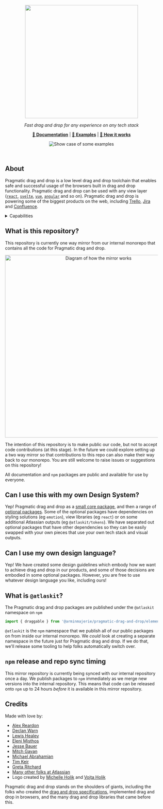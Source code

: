 <div align="center">
<picture>
  <source media="(prefers-color-scheme: dark)" srcset="https://github.com/alexreardon/files/assets/2182637/4405f071-4d88-4ad7-bcc0-a050420f3f3e" height="372px" width="372px" aria-label="Pragmatic drag and drop logo">
  <img src="https://github.com/alexreardon/files/assets/2182637/9e57e0bb-aa9b-4552-affa-59aecf70bfc0" height="372px" width="372px" aria-label="Pragmatic drag and drop logo">
</picture>

_Fast drag and drop for any experience on any tech stack_

[📖 **Documentation**](https://atlassian.design/components/pragmatic-drag-and-drop) | [🤹 **Examples**](https://atlassian.design/components/pragmatic-drag-and-drop/examples) | [🎥  **How it works**](https://www.youtube.com/watch?v=5SQkOyzZLHM)

![Show case of some examples](https://github.com/alexreardon/files/assets/2182637/2b533f88-bf3f-402f-93f2-74a466918ac4)

</div>

<br/>

## About

Pragmatic drag and drop is a low level drag and drop toolchain that enables safe and successful usage of the browsers built in drag and drop functionality. Pragmatic drag and drop can be used with any view layer ([`react`](https://react.dev/), [`svelte`](https://svelte.dev/), [`vue`](https://vuejs.org/), [`angular`](https://angular.io/) and so on). Pragmatic drag and drop is powering some of the biggest products on the web, including [Trello](https://trello.com), [Jira](https://www.atlassian.com/software/jira) and [Confluence](https://www.atlassian.com/software/confluence).

<details>
    <summary>Capabilities</summary>

Pragmatic drag and drop consists of a few high level pieces:

1. **Low level drag and drop behavior**

Pragmatic drag and drop contains a core package, and a number of optional packages, that provide you the pieces to create _any_ drag and drop experience.

These pieces are unopinionated about visual language or accessibility, and have no dependency on the Atlassian Design System.

- _Tiny_: ~`4.7kB` core
- _Incremental_: Only use the pieces that you need
- _Headless_: Full rendering and style control
- _Framework agnostic_: Works with any frontend framework
- _Deferred compatible_: Delay the loading the core packages and optional packages in order to further improve page load speeds
- _Flexible_: create any experience you want, make any changes you want during a drag operation.
- _Works everywhere_: Full feature support in Firefox, Safari, and Chrome, iOS and Android
- _Virtualization support_: create any virtual experience you want!

2. **Optional visual outputs**

We have created optional visual outputs (eg our drop indicator) to make it super fast for us to build consistent Atlassian user experiences. Non Atlassian consumers are welcome to use these outputs, create their own that copy the visual styling, or go a totally different direction.

3. **Optional assistive technology controls**

Not all users can achieve pointer based drag and drop experiences. In order to achieve fantastic experiences for assistive technology users, we provide a toolchain to allow you to quickly wire up performant assistive technology friendly flows for any experience.

The optional assistive controls we provide are based on the Atlassian Design System. If you do not want to use the Atlassian Design System, you can use our guidelines and substitute our components with your own components, or you can go about accessibility in a different way if you choose.

</details>

## What is this repository?

This repository is currently one way mirror from our internal monorepo that contains all the code for Pragmatic drag and drop.

<div align="center">

<img src="https://github.com/alexreardon/files/assets/2182637/b45c2dfe-2c54-459e-a3e6-68b2342fe97b" alt="Diagram of how the mirror works" width="600px">

</div>

 The intention of this repository is to make public our code, but not to accept code contributions (at this stage). In the future we could explore setting up a two way mirror so that contributions to this repo can also make their way back to our monorepo. You are still welcome to raise issues or suggestions on this repository!

All documentation and `npm` packages are public and available for use by everyone.

## Can I use this with my own Design System?

Yep! Pragmatic drag and drop as a [small core package](https://atlassian.design/components/pragmatic-drag-and-drop/core-package), and then a range of [optional packages](https://atlassian.design/components/pragmatic-drag-and-drop/optional-packages). Some of the optional packages have dependencies on styling solutions (eg `emotion`), view libraries (eg `react`) or on some additional Atlassian outputs (eg `@atlaskit/tokens`). We have separated out optional packages that have other dependencies so they can be easily swapped with your own pieces that use your own tech stack and visual outputs.

## Can I use my own design language?

Yep! We have created some design guidelines which embody how we want to achieve drag and drop in our products, and some of those decisions are embodied in some optional packages. However, you are free to use whatever design language you like, including ours!

## What is `@atlaskit`?

The Pragmatic drag and drop packages are published under the `@atlaskit` namespace on `npm`

```ts
import { draggable } from '@arminmajerie/pragmatic-drag-and-drop/element/adapter';
```

`@atlaskit` is the `npm` namespace that we publish all of our public packages on from inside our internal monorepo. We _could_ look at creating a separate namespace in the future just for Pragmatic drag and drop. If we do that, we'll release some tooling to help folks automatically switch over.

## `npm` release and repo sync timing

This mirror repository is currently being synced with our internal repository once a day. We publish packages to `npm` immediately as we merge new versions into the internal repository. This means that code can be released onto `npm` up to 24 hours _before_ it is available in this mirror repository.

## Credits

Made with love by:

- [Alex Reardon](https://twitter.com/alexandereardon)
- [Declan Warn](https://twitter.com/DeclanWarn)
- [Lewis Healey](https://twitter.com/lewishealey)
- [Eleni Misthos](https://www.linkedin.com/in/elenimisthos/)
- [Jesse Bauer](https://soundcloud.com/jessebauer)
- [Mitch Gavan](https://twitter.com/MitchG23)
- [Michael Abrahamian](https://twitter.com/michaelguitars7)
- [Tim Keir](https://twitter.com/ReDrUmNZ)
- [Greta Ritchard](https://www.linkedin.com/in/gretarit/)
- [Many other folks at Atlassian](https://www.atlassian.com/)
- Logo created by [Michelle Holik](https://twitter.com/michelleholik) and [Vojta Holik](https://twitter.com/vojta_holik)

Pragmatic drag and drop stands on the shoulders of giants, including the folks who created the [drag and drop specifications](https://html.spec.whatwg.org/multipage/dnd.html), implemented drag and drop in browsers, and the many drag and drop libraries that came before this.
